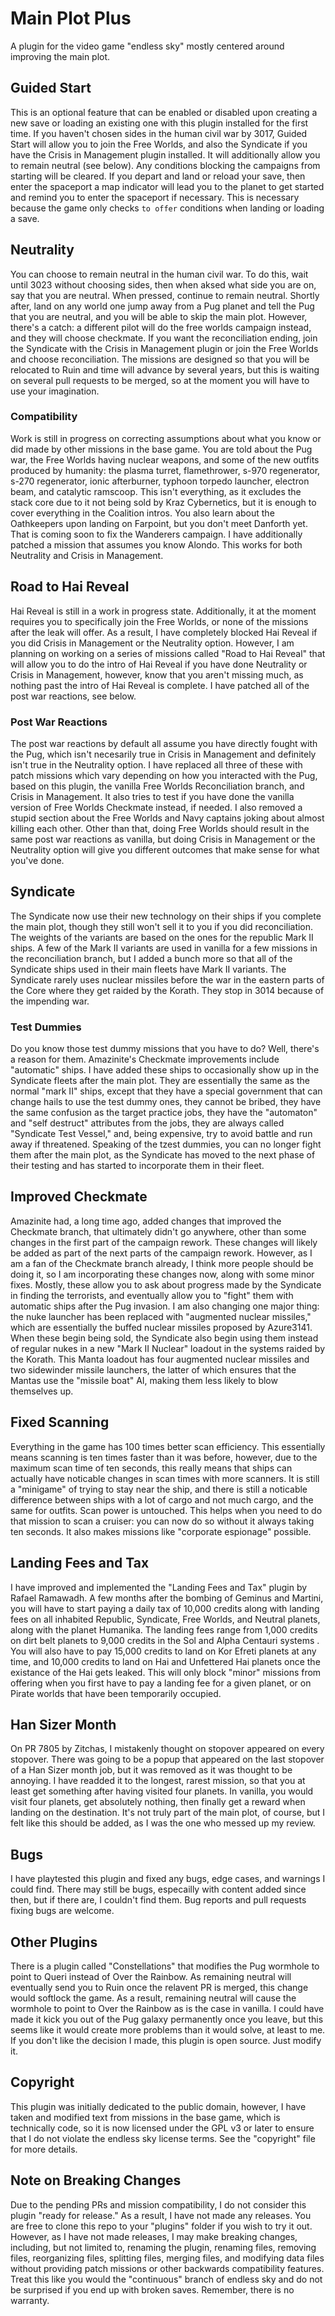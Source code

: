 # Main Plot Plus
A plugin for the video game "endless sky" mostly centered around improving the main plot.

## Guided Start
This is an optional feature that can be enabled or disabled upon creating a new save or loading an existing one with this plugin installed for the first time. If you haven't chosen sides in the human civil war by 3017, Guided Start will allow you to join the Free Worlds, and also the Syndicate if you have the Crisis in Management plugin installed. It will additionally allow you to remain neutral (see below). Any conditions blocking the campaigns from starting will be cleared. If you depart and land or reload your save, then enter the spaceport a map indicator will lead you to the planet to get started and remind you to enter the spaceport if necessary. This is necessary because the game only checks `to offer` conditions when landing or loading a save.

## Neutrality
You can choose to remain neutral in the human civil war. To do this, wait until 3023 without choosing sides, then when aksed what side you are on, say that you are neutral. When pressed, continue to remain neutral. Shortly after, land on any world one jump away from a Pug planet and tell the Pug that you are neutral, and you will be able to skip the main plot. However, there's a catch: a different pilot will do the free worlds campaign instead, and they will choose checkmate. If you want the reconciliation ending, join the Syndicate with the Crisis in Management plugin or join the Free Worlds and choose reconciliation. The missions are designed so that you will be relocated to Ruin and time will advance by several years, but this is waiting on several pull requests to be merged, so at the moment you will have to use your imagination.

### Compatibility
Work is still in progress on correcting assumptions about what you know or did made by other missions in the base game. You are told about the Pug war, the Free Worlds having nuclear weapons, and some of the new outfits produced by humanity: the plasma turret, flamethrower, s-970 regenerator, s-270 regenerator, ionic afterburner, typhoon torpedo launcher, electron beam, and catalytic ramscoop. This isn't everything, as it excludes the stack core due to it not being sold by Kraz Cybernetics, but it is enough to cover everything in the Coalition intros. You also learn about the Oathkeepers upon landing on Farpoint, but you don't meet Danforth yet. That is coming soon to fix the Wanderers campaign. I have additionally patched a mission that assumes you know Alondo. This works for both Neutrality and Crisis in Management.

## Road to Hai Reveal
Hai Reveal is still in a work in progress state. Additionally, it at the moment requires you to specifically join the Free Worlds, or none of the missions after the leak will offer. As a result, I have completely blocked Hai Reveal if you did Crisis in Management or the Neutrality option. However, I am planning on working on a series of missions called "Road to Hai Reveal" that will allow you to do the intro of Hai Reveal if you have done Neutrality or Crisis in Management, however, know that you aren't missing much, as nothing past the intro of Hai Reveal is complete. I have patched all of the post war reactions, see below.

### Post War Reactions
The post war reactions by default all assume you have directly fought with the Pug, which isn't necesarily true in Crisis in Management and definitely isn't true in the Neutrality option. I have replaced all three of these with patch missions which vary depending on how you interacted with the Pug, based on this plugin, the vanilla Free Worlds Reconciliation branch, and Crisis in Management. It also tries to test if you have done the vanilla version of Free Worlds Checkmate instead, if needed. I also removed a stupid section about the Free Worlds and Navy captains joking about almost killing each other. Other than that, doing Free Worlds should result in the same post war reactions as vanilla, but doing Crisis in Management or the Neutrality option will give you different outcomes that make sense for what you've done.

## Syndicate
The Syndicate now use their new technology on their ships if you complete the main plot, though they still won't sell it to you if you did reconciliation. The weights of the variants are based on the ones for the republic Mark II ships. A few of the Mark II variants are used in vanilla for a few missions in the reconciliation branch, but I added a bunch more so that all of the Syndicate ships used in their main fleets have Mark II variants. The Syndicate rarely uses nuclear missiles before the war in the eastern parts of the Core where they get raided by the Korath. They stop in 3014 because of the impending war.

### Test Dummies
Do you know those test dummy missions that you have to do? Well, there's a reason for them. Amazinite's Checkmate improvements include "automatic" ships. I have added these ships to occasionally show up in the Syndicate fleets after the main plot. They are essentially the same as the normal "mark II" ships, except that they have a special government that can change hails to use the test dummy ones, they cannot be bribed, they have the same confusion as the target practice jobs, they have the "automaton" and "self destruct" attributes from the jobs, they are always called "Syndicate Test Vessel," and, being expensive, try to avoid battle and run away if threatened. Speaking of the tzest dummies, you can no longer fight them after the main plot, as the Syndicate has moved to the next phase of their testing and has started to incorporate them in their fleet.

## Improved Checkmate
Amazinite had, a long time ago, added changes that improved the Checkmate branch, that ultimately didn't go anywhere, other than some changes in the first part of the campaign rework. These changes will likely be added as part of the next parts of the campaign rework. However, as I am a fan of the Checkmate branch already, I think more people should be doing it, so I am incorporating these changes now, along with some minor fixes. Mostly, these allow you to ask about progress made by the Syndicate in finding the terrorists, and eventually allow you to "fight" them with automatic ships after the Pug invasion. I am also changing one major thing: the nuke launcher has been replaced with "augmented nuclear missiles," which are essentially the buffed nuclear missiles proposed by Azure3141. When these begin being sold, the Syndicate also begin using them instead of regular nukes in a new "Mark II Nuclear" loadout in the systems raided by the Korath. This Manta loadout has four augmented nuclear missiles and two sidewinder missile launchers, the latter of which ensures that the Mantas use the "missile boat" AI, making them less likely to blow themselves up.

## Fixed Scanning
Everything in the game has 100 times better scan efficiency. This essentially means scanning is ten times faster than it was before, however, due to the maximum scan time of ten seconds, this really means that ships can actually have noticable changes in scan times with more scanners. It is still a "minigame" of trying to stay near the ship, and there is still a noticable difference between ships with a lot of cargo and not much cargo, and the same for outfits. Scan power is untouched. This helps when you need to do that mission to scan a cruiser: you can now do so without it always taking ten seconds. It also makes missions like "corporate espionage" possible.

## Landing Fees and Tax
I have improved and implemented the "Landing Fees and Tax" plugin by Rafael Ramawadh. A few months after the bombing of Geminus and Martini, you will have to start paying a daily tax of 10,000 credits along with landing fees on all inhabited Republic, Syndicate, Free Worlds, and Neutral planets, along with the planet Humanika. The landing fees range from 1,000 credits on dirt belt planets to 9,000 credits in the Sol and Alpha Centauri systems . You will also have to pay 15,000 credits to land on Kor Efreti planets at any time, and 10,000 credits to land on Hai and Unfettered Hai planets once the existance of the Hai gets leaked. This will only block "minor" missions from offering when you first have to pay a landing fee for a given planet, or on Pirate worlds that have been temporarily occupied.

## Han Sizer Month
On PR 7805 by Zitchas, I mistakenly thought on stopover appeared on every stopover. There was going to be a popup that appeared on the last stopover of a Han Sizer month job, but it was removed as it was thought to be annoying. I have readded it to the longest, rarest mission, so that you at least get something after having visited four planets. In vanilla, you would visit four planets, get absolutely nothing, then finally get a reward when landing on the destination. It's not truly part of the main plot, of course, but I felt like this should be added, as I was the one who messed up my review.

## Bugs
I have playtested this plugin and fixed any bugs, edge cases, and warnings I could find. There may still be bugs, especailly with content added since then, but if there are, I couldn't find them. Bug reports and pull requests fixing bugs are welcome.

## Other Plugins
There is a plugin called "Constellations" that modifies the Pug wormhole to point to Queri instead of Over the Rainbow. As remaining neutral will eventually send you to Ruin once the relavent PR is merged, this change would softlock the game. As a result, remaining neutral will cause the wormhole to point to Over the Rainbow as is the case in vanilla. I could have made it kick you out of the Pug galaxy permanently once you leave, but this seems like it would create more problems than it would solve, at least to me. If you don't like the decision I made, this plugin is open source. Just modify it.

## Copyright
This plugin was initially dedicated to the public domain, however, I have taken and modified text from missions in the base game, which is technically code, so it is now licensed under the GPL v3 or later to ensure that I do not violate the endless sky license terms. See the "copyright" file for more details.

## Note on Breaking Changes
Due to the pending PRs and mission compatibility, I do not consider this plugin "ready for release." As a result, I have not made any releases. You are free to clone this repo to your "plugins" folder if you wish to try it out. However, as I have not made releases, I may make breaking changes, including, but not limited to, renaming the plugin, renaming files, removing files, reorganizing files, splitting files, merging files, and modifying data files without providing patch missions or other backwards compatibility features. Treat this like you would the "continuous" branch of endless sky and do not be surprised if you end up with broken saves. Remember, there is no warranty.
